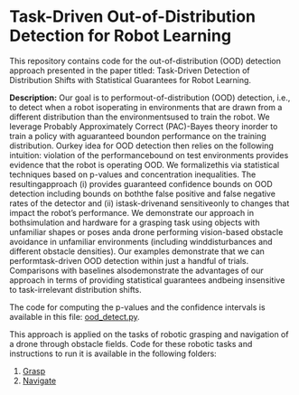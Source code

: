 # Task-Driven Out-of-Distribution Detection for Robot Learning
This repository contains code for the out-of-distribution (OOD) detection approach presented in the paper titled: Task-Driven Detection of Distribution Shifts with Statistical Guarantees for Robot Learning. 

**Description:** Our goal is to performout-of-distribution  (OOD)  detection, i.e., to detect when a robot isoperating in environments that are drawn from a different distribution than the environmentsused to train the robot.  We leverage Probably Approximately Correct (PAC)-Bayes theory inorder to train a policy with aguaranteed boundon performance on the training distribution. Ourkey idea for OOD detection then relies on the following intuition:  violation of the performancebound on test environments provides evidence that the robot is operating OOD. We formalizethis via statistical techniques based on p-values and concentration inequalities.  The resultingapproach (i) provides guaranteed confidence bounds on OOD detection including bounds on boththe false positive and false negative rates of the detector and (ii) istask-drivenand sensitiveonly to changes that impact the robot’s performance.  We demonstrate our approach in bothsimulation and hardware for a grasping task using objects with unfamiliar shapes or poses anda drone performing vision-based obstacle avoidance in unfamiliar environments (including winddisturbances and different obstacle densities).  Our examples demonstrate that we can performtask-driven  OOD  detection  within  just  a  handful  of  trials.   Comparisons  with  baselines  alsodemonstrate  the  advantages  of  our  approach  in  terms  of  providing  statistical  guarantees  andbeing insensitive to task-irrelevant distribution shifts.

The code for computing the p-values and the confidence intervals is available in this file: [ood_detect.py](./ood_detect.py).

This approach is applied on the tasks of robotic grasping and navigation of a drone through obstacle fields. Code for these robotic tasks and instructions to run it is available in the following folders:
1. [Grasp](./grasp)
2. [Navigate](./navigate)

